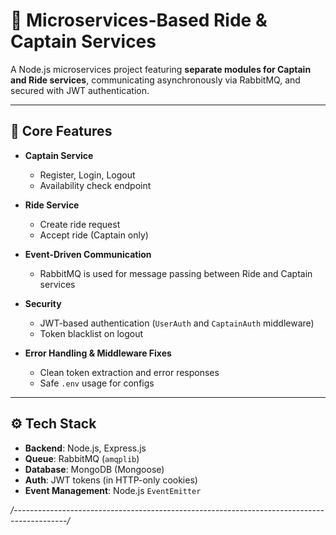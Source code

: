 # 🚖 Microservices-Based Ride & Captain Services

A Node.js microservices project featuring **separate modules for Captain and Ride services**, communicating asynchronously via RabbitMQ, and secured with JWT authentication.

---

## 🔧 Core Features

- **Captain Service**
  - Register, Login, Logout
  - Availability check endpoint

- **Ride Service**
  - Create ride request
  - Accept ride (Captain only)

- **Event-Driven Communication**
  - RabbitMQ is used for message passing between Ride and Captain services

- **Security**
  - JWT-based authentication (`UserAuth` and `CaptainAuth` middleware)
  - Token blacklist on logout

- **Error Handling & Middleware Fixes**
  - Clean token extraction and error responses
  - Safe `.env` usage for configs

---

## ⚙️ Tech Stack

- **Backend**: Node.js, Express.js  
- **Queue**: RabbitMQ (`amqplib`)  
- **Database**: MongoDB (Mongoose)  
- **Auth**: JWT tokens (in HTTP-only cookies)  
- **Event Management**: Node.js `EventEmitter`

*/-------------------------------------------------------------------------------------------/*

